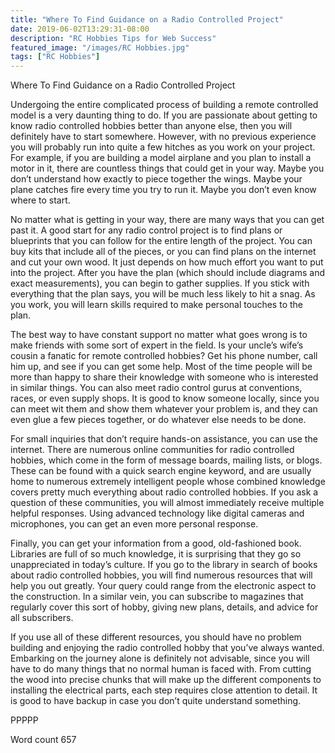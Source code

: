```yaml
---
title: "Where To Find Guidance on a Radio Controlled Project"
date: 2019-06-02T13:29:31-08:00
description: "RC Hobbies Tips for Web Success"
featured_image: "/images/RC Hobbies.jpg"
tags: ["RC Hobbies"]
---
```


Where To Find Guidance on a Radio Controlled Project

Undergoing the entire complicated process of building a remote controlled model is a very daunting thing to do. If you are passionate about getting to know radio controlled hobbies better than anyone else, then you will definitely have to start somewhere. However, with no previous experience you will probably run into quite a few hitches as you work on your project. For example, if you are building a model airplane and you plan to install a motor in it, there are countless things that could get in your way. Maybe you don’t understand how exactly to piece together the wings. Maybe your plane catches fire every time you try to run it. Maybe you don’t even know where to start.

No matter what is getting in your way, there are many ways that you can get past it. A good start for any radio control project is to find plans or blueprints that you can follow for the entire length of the project. You can buy kits that include all of the pieces, or you can find plans on the internet and cut your own wood. It just depends on how much effort you want to put into the project. After you have the plan (which should include diagrams and exact measurements), you can begin to gather supplies. If you stick with everything that the plan says, you will be much less likely to hit a snag. As you work, you will learn skills required to make personal touches to the plan.

The best way to have constant support no matter what goes wrong is to make friends with some sort of expert in the field. Is your uncle’s wife’s cousin a fanatic for remote controlled hobbies? Get his phone number, call him up, and see if you can get some help. Most of the time people will be more than happy to share their knowledge with someone who is interested in similar things. You can also meet radio control gurus at conventions, races, or even supply shops. It is good to know someone locally, since you can meet wit them and show them whatever your problem is, and they can even glue a few pieces together, or do whatever else needs to be done.

For small inquiries that don’t require hands-on assistance, you can use the internet. There are numerous online communities for radio controlled hobbies, which come in the form of message boards, mailing lists, or blogs. These can be found with a quick search engine keyword, and are usually home to numerous extremely intelligent people whose combined knowledge covers pretty much everything about radio controlled hobbies. If you ask a question of these communities, you will almost immediately receive multiple helpful responses. Using advanced technology like digital cameras and microphones, you can get an even more personal response.

Finally, you can get your information from a good, old-fashioned book. Libraries are full of so much knowledge, it is surprising that they go so unappreciated in today’s culture. If you go to the library in search of books about radio controlled hobbies, you will find numerous resources that will help you out greatly. Your query could range from the electronic aspect to the construction. In a similar vein, you can subscribe to magazines that regularly cover this sort of hobby, giving new plans, details, and advice for all subscribers.

If you use all of these different resources, you should have no problem building and enjoying the radio controlled hobby that you’ve always wanted. Embarking on the journey alone is definitely not advisable, since you will have to do many things that no normal human is faced with. From cutting the wood into precise chunks that will make up the different components to installing the electrical parts, each step requires close attention to detail. It is good to have backup in case you don’t quite understand something.

PPPPP

Word count 657

